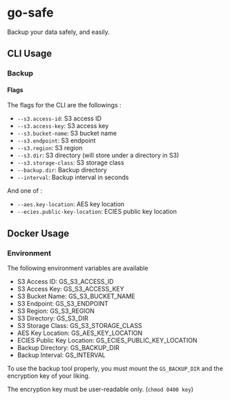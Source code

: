 # go-safe

Backup your data safely, and easily.

## CLI Usage

### Backup

#### Flags

The flags for the CLI are the followings :

- `--s3.access-id`: S3 access ID
- `--s3.access-key`: S3 access key
- `--s3.bucket-name`: S3 bucket name
- `--s3.endpoint`: S3 endpoint
- `--s3.region`: S3 region
- `--s3.dir`: S3 directory (will store under a directory in S3)
- `--s3.storage-class`: S3 storage class
- `--backup.dir`: Backup directory
- `--interval`: Backup interval in seconds

And one of :

- `--aes.key-location`: AES key location
- `--ecies.public-key-location`: ECIES public key location

## Docker Usage

### Environment

The following environment variables are available

- S3 Access ID: GS_S3_ACCESS_ID
- S3 Access Key: GS_S3_ACCESS_KEY
- S3 Bucket Name: GS_S3_BUCKET_NAME
- S3 Endpoint: GS_S3_ENDPOINT
- S3 Region: GS_S3_REGION
- S3 Directory: GS_S3_DIR
- S3 Storage Class: GS_S3_STORAGE_CLASS
- AES Key Location: GS_AES_KEY_LOCATION
- ECIES Public Key Location: GS_ECIES_PUBLIC_KEY_LOCATION
- Backup Directory: GS_BACKUP_DIR
- Backup Interval: GS_INTERVAL

To use the backup tool properly, you must mount the `GS_BACKUP_DIR` and the encryption key of your liking.

The encryption key must be user-readable only. (`chmod 0400 key`)
